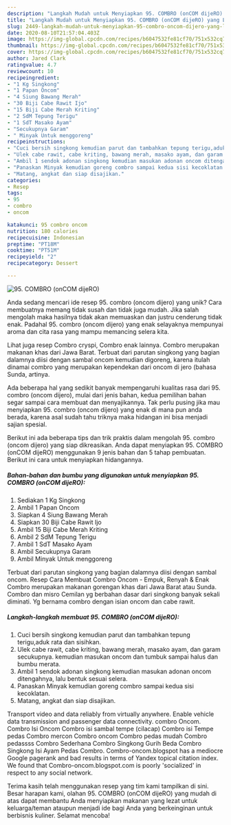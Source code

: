 ```yaml
---
description: "Langkah Mudah untuk Menyiapkan 95. COMBRO (onCOM dijeRO) yang Lezat Sekali"
title: "Langkah Mudah untuk Menyiapkan 95. COMBRO (onCOM dijeRO) yang Lezat Sekali"
slug: 2449-langkah-mudah-untuk-menyiapkan-95-combro-oncom-dijero-yang-lezat-sekali
date: 2020-08-10T21:57:04.403Z
image: https://img-global.cpcdn.com/recipes/b6047532fe81cf70/751x532cq70/95-combro-oncom-dijero-foto-resep-utama.jpg
thumbnail: https://img-global.cpcdn.com/recipes/b6047532fe81cf70/751x532cq70/95-combro-oncom-dijero-foto-resep-utama.jpg
cover: https://img-global.cpcdn.com/recipes/b6047532fe81cf70/751x532cq70/95-combro-oncom-dijero-foto-resep-utama.jpg
author: Jared Clark
ratingvalue: 4.7
reviewcount: 10
recipeingredient:
- "1 Kg Singkong"
- "1 Papan Oncom"
- "4 Siung Bawang Merah"
- "30 Biji Cabe Rawit Ijo"
- "15 Biji Cabe Merah Kriting"
- "2 SdM Tepung Terigu"
- "1 SdT Masako Ayam"
- "Secukupnya Garam"
- " Minyak Untuk menggoreng"
recipeinstructions:
- "Cuci bersih singkong kemudian parut dan tambahkan tepung terigu,aduk rata dan sisihkan."
- "Ulek cabe rawit, cabe kriting, bawang merah, masako ayam, dan garam secukupnya. kemudian masukan oncom dan tumbuk sampai halus dan bumbu merata."
- "Ambil 1 sendok adonan singkong kemudian masukan adonan oncom ditengahnya, lalu bentuk sesuai selera."
- "Panaskan Minyak kemudian goreng combro sampai kedua sisi kecoklatan."
- "Matang, angkat dan siap disajikan."
categories:
- Resep
tags:
- 95
- combro
- oncom

katakunci: 95 combro oncom 
nutrition: 180 calories
recipecuisine: Indonesian
preptime: "PT18M"
cooktime: "PT51M"
recipeyield: "2"
recipecategory: Dessert

---
```



![95. COMBRO (onCOM dijeRO)](https://img-global.cpcdn.com/recipes/b6047532fe81cf70/751x532cq70/95-combro-oncom-dijero-foto-resep-utama.jpg)

Anda sedang mencari ide resep 95. combro (oncom dijero) yang unik? Cara membuatnya memang tidak susah dan tidak juga mudah. Jika salah mengolah maka hasilnya tidak akan memuaskan dan justru cenderung tidak enak. Padahal 95. combro (oncom dijero) yang enak selayaknya mempunyai aroma dan cita rasa yang mampu memancing selera kita.

Lihat juga resep Combro cryspi, Combro enak lainnya. Combro merupakan makanan khas dari Jawa Barat. Terbuat dari parutan singkong yang bagian dalamnya diisi dengan sambal oncom kemudian digoreng, karena itulah dinamai combro yang merupakan kependekan dari oncom di jero (bahasa Sunda, artinya.

Ada beberapa hal yang sedikit banyak mempengaruhi kualitas rasa dari 95. combro (oncom dijero), mulai dari jenis bahan, kedua pemilihan bahan segar sampai cara membuat dan menyajikannya. Tak perlu pusing jika mau menyiapkan 95. combro (oncom dijero) yang enak di mana pun anda berada, karena asal sudah tahu triknya maka hidangan ini bisa menjadi sajian spesial.


Berikut ini ada beberapa tips dan trik praktis dalam mengolah 95. combro (oncom dijero) yang siap dikreasikan. Anda dapat menyiapkan 95. COMBRO (onCOM dijeRO) menggunakan 9 jenis bahan dan 5 tahap pembuatan. Berikut ini cara untuk menyiapkan hidangannya.

<!--inarticleads1-->

##### Bahan-bahan dan bumbu yang digunakan untuk menyiapkan 95. COMBRO (onCOM dijeRO):

1. Sediakan 1 Kg Singkong
1. Ambil 1 Papan Oncom
1. Siapkan 4 Siung Bawang Merah
1. Siapkan 30 Biji Cabe Rawit Ijo
1. Ambil 15 Biji Cabe Merah Kriting
1. Ambil 2 SdM Tepung Terigu
1. Ambil 1 SdT Masako Ayam
1. Ambil Secukupnya Garam
1. Ambil  Minyak Untuk menggoreng


Terbuat dari parutan singkong yang bagian dalamnya diisi dengan sambal oncom. Resep Cara Membuat Combro Oncom - Empuk, Renyah &amp; Enak Combro merupakan makanan gorengan khas dari Jawa Barat atau Sunda. Combro dan misro Cemilan yg berbahan dasar dari singkong banyak sekali diminati. Yg bernama combro dengan isian oncom dan cabe rawit. 

<!--inarticleads2-->

##### Langkah-langkah membuat 95. COMBRO (onCOM dijeRO):

1. Cuci bersih singkong kemudian parut dan tambahkan tepung terigu,aduk rata dan sisihkan.
1. Ulek cabe rawit, cabe kriting, bawang merah, masako ayam, dan garam secukupnya. kemudian masukan oncom dan tumbuk sampai halus dan bumbu merata.
1. Ambil 1 sendok adonan singkong kemudian masukan adonan oncom ditengahnya, lalu bentuk sesuai selera.
1. Panaskan Minyak kemudian goreng combro sampai kedua sisi kecoklatan.
1. Matang, angkat dan siap disajikan.


Transport video and data reliably from virtually anywhere. Enable vehicle data transmission and passenger data connectivity. combro Oncom. Combro Isi Oncom Combro isi sambal tempe (cilacap) Combro isi Tempe pedas Combro mercon Combro oncom Combro pedas mudah Combro pedassss Combro Sederhana Combro Singkong Gurih Beda Combro Singkong Isi Ayam Pedas Combro. Combro-oncom.blogspot has a mediocre Google pagerank and bad results in terms of Yandex topical citation index. We found that Combro-oncom.blogspot.com is poorly &#39;socialized&#39; in respect to any social network. 

Terima kasih telah menggunakan resep yang tim kami tampilkan di sini. Besar harapan kami, olahan 95. COMBRO (onCOM dijeRO) yang mudah di atas dapat membantu Anda menyiapkan makanan yang lezat untuk keluarga/teman ataupun menjadi ide bagi Anda yang berkeinginan untuk berbisnis kuliner. Selamat mencoba!
